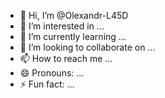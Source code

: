 - 👋 Hi, I’m @Olexandr-L45D
- 👀 I’m interested in ...
- 🌱 I’m currently learning ...
- 💞️ I’m looking to collaborate on ...
- 📫 How to reach me ...
- 😄 Pronouns: ...
- ⚡ Fun fact: ...

<!---
Olexandr-L45D/Olexandr-L45D is a ✨ special ✨ repository because its `README.md` (this file) appears on your GitHub profile.
You can click the Preview link to take a look at your changes.
--->
